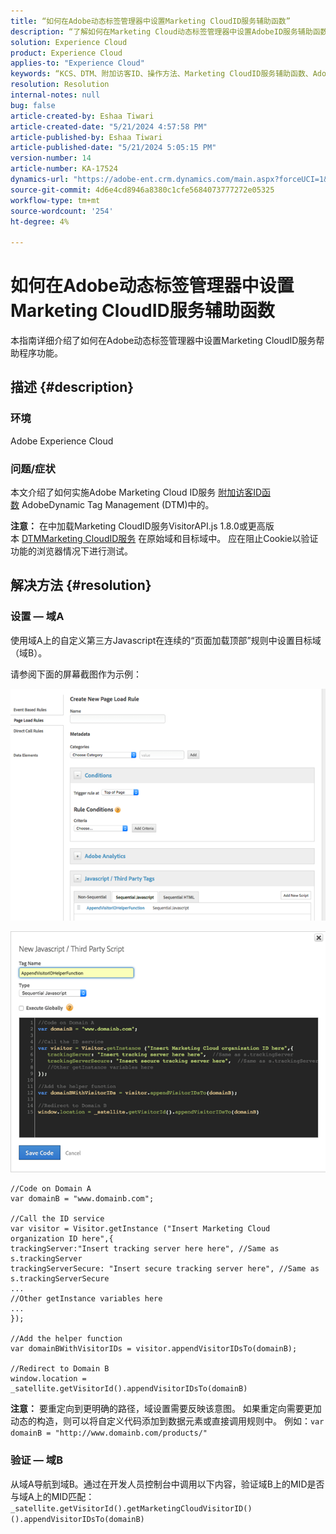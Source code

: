 ```yaml
---
title: “如何在Adobe动态标签管理器中设置Marketing CloudID服务辅助函数”
description: “了解如何在Marketing Cloud动态标签管理器中设置AdobeID服务辅助函数。”
solution: Experience Cloud
product: Experience Cloud
applies-to: "Experience Cloud"
keywords: “KCS、DTM、附加访客ID、操作方法、Marketing CloudID服务辅助函数、Adobe动态标签管理器、Adobe Experience Cloud”
resolution: Resolution
internal-notes: null
bug: false
article-created-by: Eshaa Tiwari
article-created-date: "5/21/2024 4:57:58 PM"
article-published-by: Eshaa Tiwari
article-published-date: "5/21/2024 5:05:15 PM"
version-number: 14
article-number: KA-17524
dynamics-url: "https://adobe-ent.crm.dynamics.com/main.aspx?forceUCI=1&pagetype=entityrecord&etn=knowledgearticle&id=ae45c245-9317-ef11-9f8a-6045bd006793"
source-git-commit: 4d6e4cd8946a8380c1cfe5684073777272e05325
workflow-type: tm+mt
source-wordcount: '254'
ht-degree: 4%

---
```


# 如何在Adobe动态标签管理器中设置Marketing CloudID服务辅助函数


本指南详细介绍了如何在Adobe动态标签管理器中设置Marketing CloudID服务帮助程序功能。

## 描述 {#description}


### <b>环境</b>

Adobe Experience Cloud

### <b>问题/症状</b>

本文介绍了如何实施Adobe Marketing Cloud ID服务 [附加访客ID函数](https://experienceleague.adobe.com/docs/id-service/using/id-service-api/methods/appendvisitorid.html?lang=zh-Hans) AdobeDynamic Tag Management (DTM)中的。

<b>注意：</b> 在中加载Marketing CloudID服务VisitorAPI.js 1.8.0或更高版本 [DTMMarketing CloudID服务](https://experienceleague.adobe.com/docs/id-service/using/id-service-api/methods/getmcvid.html) 在原始域和目标域中。 应在阻止Cookie以验证功能的浏览器情况下进行测试。


## 解决方法 {#resolution}


### <b>设置 — 域A</b>

使用域A上的自定义第三方Javascript在连续的“页面加载顶部”规则中设置目标域（域B）。

请参阅下面的屏幕截图作为示例：

![](assets/93c9b7f8-9317-ef11-9f8a-6045bd006793.png)



![](assets/d564f810-9417-ef11-9f8a-6045bd006793.png)


```clike
//Code on Domain A
var domainB = "www.domainb.com";
 
//Call the ID service
var visitor = Visitor.getInstance ("Insert Marketing Cloud organization ID here",{
trackingServer:"Insert tracking server here here", //Same as s.trackingServer
trackingServerSecure: "Insert secure tracking server here", //Same as s.trackingServerSecure
...
//Other getInstance variables here
...
});
 
//Add the helper function
var domainBWithVisitorIDs = visitor.appendVisitorIDsTo(domainB);
 
//Redirect to Domain B
window.location = _satellite.getVisitorId().appendVisitorIDsTo(domainB)
```


<b>注意：</b> 要重定向到更明确的路径，域设置需要反映该意图。 如果重定向需要更加动态的构造，则可以将自定义代码添加到数据元素或直接调用规则中。 例如：`var domainB = "http://www.domainb.com/products/"`

### <b>验证 — 域B</b>

从域A导航到域B。通过在开发人员控制台中调用以下内容，验证域B上的MID是否与域A上的MID匹配：  `_satellite.getVisitorId().getMarketingCloudVisitorID()().appendVisitorIDsTo(domainB)`
